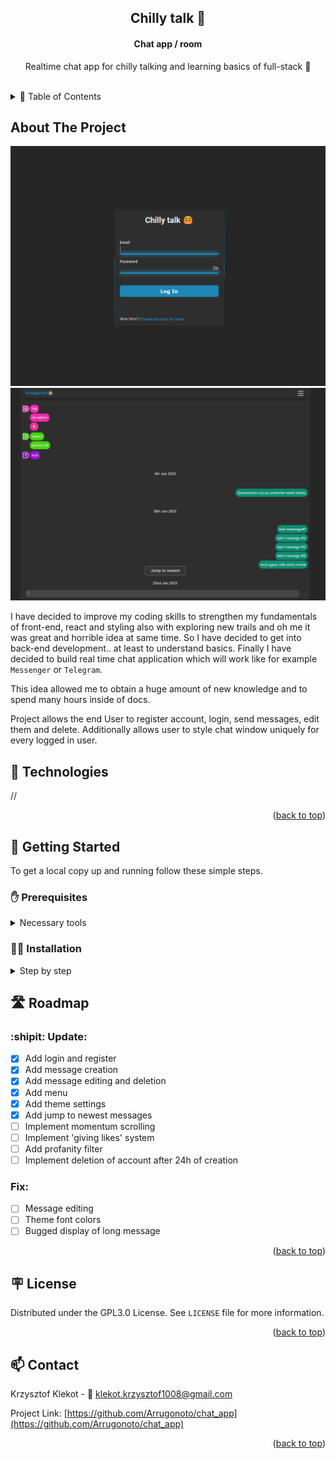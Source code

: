 <a name="readme-top"></a>

<div align="center">

  <h2 align="center">Chilly talk 🤗 </h2>
  <h4>Chat app / room</h4>
  <p align="center">Realtime chat app for chilly talking and learning basics of full-stack 📖 </p>

  <br>
</div>

<!-- TABLE OF CONTENTS -->
<details>
<summary> 📜 Table of Contents</summary>
  <ol>
    <li>
      <a href="#about-the-project">About The Project</a>
      <ul>
        <li><a href="#technologies">Technologies</a></li>
      </ul>
    </li>
    <li>
      <a href="#getting-started">Getting Started</a>
      <ul>
        <li><a href="#prerequisites">Prerequisites</a></li>
        <li><a href="#installation">Installation</a></li>
      </ul>
    </li>
    <li><a href="#roadmap">Roadmap</a></li>
    <li><a href="#license">License</a></li>
    <li><a href="#contact">Contact</a></li>
  </ol>
</details>

<!-- ABOUT THE PROJECT -->

<a name="about-the-project"></a>

## About The Project

![Chilly talk - main page](/images/Chilly_talk-main_page.png)
![Chilly talk - chat room](/images/Chilly_talk-chat_room.png)

I have decided to improve my coding skills to strengthen my fundamentals of front-end, react and styling also with exploring new trails and oh me it was great and horrible idea at same time. So I have decided to get into back-end development.. at least to understand basics. Finally I have decided to build real time chat application which will work like for example `Messenger` or `Telegram`.

This idea allowed me to obtain a huge amount of new knowledge and to spend many hours inside of docs.

Project allows the end User to register account, login, send messages, edit them and delete. Additionally allows user to style chat window uniquely for every logged in user.

<a name="technologies"></a>

## :toolbox: Technologies

//

<p align="right">(<a href="#readme-top">back to top</a>)</p>

<!-- GETTING STARTED -->

<a name="getting-started"></a>

## :running: Getting Started

To get a local copy up and running follow these simple steps.

<a name="prerequisites"></a>

### :raised_hand: Prerequisites

<details>
   <summary>Necessary tools</summary>

Please at first follow these steps to install necessary tools. If you have already installed `npm`, `Node` and created free `MongoDB` account with initializing and configuring MongoDB `database` skip this step and jump to <a href="#installation">Installation</a>.

1. Install latest stable version of `node` from <a href="https://nodejs.org/en/"> Official Site </a>. It should also install the latest version of `npm` package manager.
2. Verify versionos of installed `Node` and `package manager`.
   ```sh
   node -v
   npm -v
   ```
   Example output:
   ```sh { .no-copy }
   v18.12.1
   9.1.2
   ```
3. If npm isn't installed, try to install it manually using the following command inside terminal:
   ```sh
   npm install -g npm
   ```
4. Create free `MongoDB` account <a href="https://www.mongodb.com/">here</a>.
5. Initialize database and save `connection URI string` for later, for example:
   ```
   mongodb://myDBReader:D1fficultP%40ssw0rd@mongodb0.example.com:27017/?authSource=admin
   (it's just an example of connection string)
   ```
6. Configure access and network connection restrictions to database.
</details>

<a name="installation"></a>

### :mage_man: Installation

<details>
   <summary>Step by step</summary>

#### Server:

1. Clone repository.
   ```sh
   git clone https://github.com/Arrugonoto/chat_app.git
   ```
2. Inside of project main directory navigate to `server folder`.
   ```sh
   cd server/
   ```
3. Inside of a server directory create `.env` file
4. Configure .env file with necessary data:
   ```.env
   NODE_ENV=production // node development environment, currently set as production
   PORT=5000 // port on which server will be running
   MONGO_URI=mongodb://myDBReader:D1fficultP%40ssw0rd@mongodb0.example.com:27017/?authSource=admin  // example connection URI string
   SECRET=secret_key_example
   ```
   :warning: Remember! Never upload .env file to repository because it contains important configuration data and exposes them to be exploited.
5. After finished configuration install necessary packages.
   ```sh
   npm i
   ```
6. Run server.
   ```sh
   npm run dev
   ```

#### Client:

Open another command line/terminal.

1. Inside of main project directory navigate to client folder.
   ```sh
   cd client
   ```
2. Inside of a client directory install NPM packages.
   ```sh
   npm i
   ```
3. Wait for the installation to complete.
4. Run client
   ```sh
   npm start
   ```
5. Done! Have fun with testing!
<p align="right">(<a href="#readme-top">back to top</a>)</p>
</details>

<!-- ROADMAP -->

<a name="roadmap"></a>

## :motorway: Roadmap

### :shipit: Update:

-  [x] Add login and register
-  [x] Add message creation
-  [x] Add message editing and deletion
-  [x] Add menu
-  [x] Add theme settings
-  [x] Add jump to newest messages
-  [ ] Implement momentum scrolling
-  [ ] Implement 'giving likes' system
-  [ ] Add profanity filter
-  [ ] Implement deletion of account after 24h of creation

### Fix:

-  [ ] Message editing
-  [ ] Theme font colors
-  [ ] Bugged display of long message

<p align="right">(<a href="#readme-top">back to top</a>)</p>

<!-- LICENSE -->

<a name="license"></a>

## :placard: License

Distributed under the GPL3.0 License. See `LICENSE` file for more information.

<p align="right">(<a href="#readme-top">back to top</a>)</p>

<!-- CONTACT -->

<a name="contact"></a>

## :mailbox: Contact

Krzysztof Klekot - :email: klekot.krzysztof1008@gmail.com

Project Link: [https://github.com/Arrugonoto/chat_app](https://github.com/Arrugonoto/chat_app)

<p align="right">(<a href="#readme-top">back to top</a>)</p>

